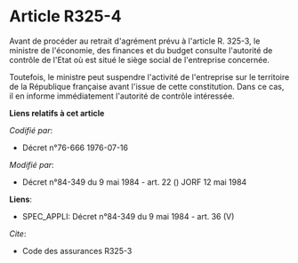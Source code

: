 # Article R325-4

Avant de procéder au retrait d'agrément prévu à l'article R. 325-3, le ministre de l'économie, des finances et du budget
consulte l'autorité de contrôle de l'Etat où est situé le siège social de l'entreprise concernée.

Toutefois, le ministre peut suspendre l'activité de l'entreprise sur le territoire de la République française avant l'issue
de cette constitution. Dans ce cas, il en informe immédiatement l'autorité de contrôle intéressée.

**Liens relatifs à cet article**

_Codifié par_:

  - Décret n°76-666 1976-07-16

_Modifié par_:

  - Décret n°84-349 du 9 mai 1984 - art. 22 () JORF 12 mai 1984

**Liens**:

  - SPEC_APPLI: Décret n°84-349 du 9 mai 1984 - art. 36 (V)

_Cite_:

  - Code des assurances R325-3
